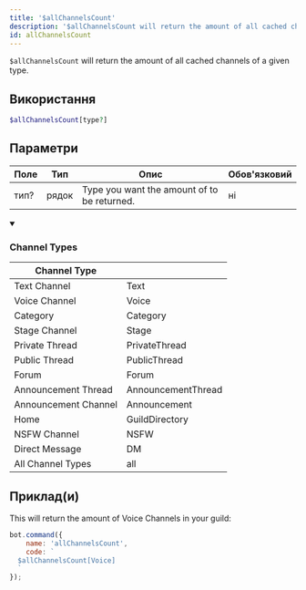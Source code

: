 ```yaml
---
title: '$allChannelsCount'
description: '$allChannelsCount will return the amount of all cached channels of a given type.'
id: allChannelsCount
---
```


`$allChannelsCount` will return the amount of all cached channels of a given type.

## Використання

```php
$allChannelsCount[type?]
```

## Параметри

| Поле | Тип   | Опис                                        | Обов'язковий |
| ---- | ----- | ------------------------------------------- | ------------ |
| тип? | рядок | Type you want the amount of to be returned. | ні           |

<details open>
  <summary><h3> Channel Types </h3></summary>

| Channel Type         |                    |
| -------------------- | ------------------ |
| Text Channel         | Text               |
| Voice Channel        | Voice              |
| Category             | Category           |
| Stage Channel        | Stage              |
| Private Thread       | PrivateThread      |
| Public Thread        | PublicThread       |
| Forum                | Forum              |
| Announcement Thread  | AnnouncementThread |
| Announcement Channel | Announcement       |
| Home                 | GuildDirectory     |
| NSFW Channel         | NSFW               |
| Direct Message       | DM                 |
| All Channel Types    | all                |

</details>

## Приклад(и)

This will return the amount of Voice Channels in your guild:

```javascript
bot.command({
    name: 'allChannelsCount',
    code: `
  $allChannelsCount[Voice]
  `
});
```
